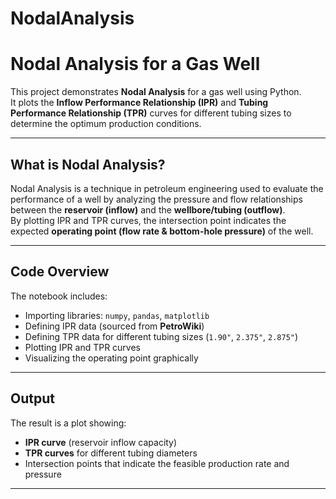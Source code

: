 # NodalAnalysis

# Nodal Analysis for a Gas Well

This project demonstrates **Nodal Analysis** for a gas well using Python.  
It plots the **Inflow Performance Relationship (IPR)** and **Tubing Performance Relationship (TPR)** curves for different tubing sizes to determine the optimum production conditions.

---

## What is Nodal Analysis?
Nodal Analysis is a technique in petroleum engineering used to evaluate the performance of a well by analyzing the pressure and flow relationships between the **reservoir (inflow)** and the **wellbore/tubing (outflow)**.  
By plotting IPR and TPR curves, the intersection point indicates the expected **operating point (flow rate & bottom-hole pressure)** of the well.

---

##  Code Overview
The notebook includes:
- Importing libraries: `numpy`, `pandas`, `matplotlib`
- Defining IPR data (sourced from **PetroWiki**)
- Defining TPR data for different tubing sizes (`1.90"`, `2.375"`, `2.875"`)
- Plotting IPR and TPR curves
- Visualizing the operating point graphically

---

##  Output
The result is a plot showing:
- **IPR curve** (reservoir inflow capacity)  
- **TPR curves** for different tubing diameters  
- Intersection points that indicate the feasible production rate and pressure  
---
